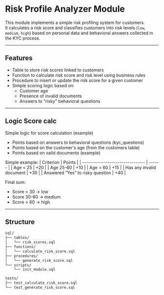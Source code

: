 # Risk Profile Analyzer Module

This module implements a simple risk profiling system for customers.  
It calculates a risk score and classifies customers into risk levels (`low`, `medium`, `high`) based on personal data and behavioral answers collected in the KYC process.

---

## Features

- Table to store risk scores linked to customers
- Function to calculate risk score and risk level using business rules
- Procedure to insert or update the risk score for a given customer
- Simple scoring logic based on:
  - Customer age
  - Presence of invalid documents
  - Answers to "risky" behavioral questions

---

## Logic Score calc
Simple logic for score calculation (example)

- Points based on answers to behavioral questions (kyc_questions)
- Points based on the customer's age (from the customers table)
- Points based on valid documents (example)

Simple example:
| Criterion                        | Points |
| -------------------------------- | ------ |
| Age < 25                         | +20    |
| Age 25-60                        | +10    |
| Age > 60                         | +15    |
| Has any invalid document         | +30    |
| Answered “Yes” to risky question | +40    |

Final sum:
- Score < 30 → low
- Score 30-60 → medium
- Score > 60 → high

---

## Structure

```sh
sql/
├── tables/
│   └── risk_scores.sql
├── functions/
│   └── calculate_risk_score.sql
├── procedures/
│   └── generate_risk_score.sql
└── scripts/
    └── init_module.sql

tests/
├── test_calculate_risk_score.sql
└── test_generate_risk_score.sql
```